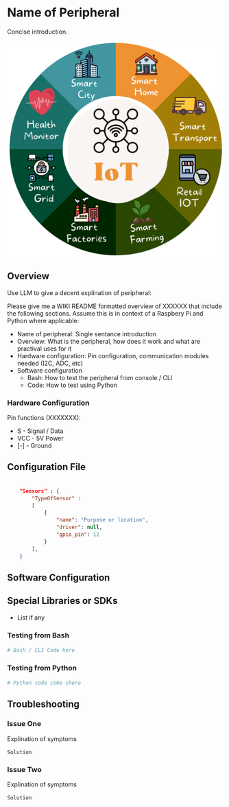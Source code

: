 # Name of Peripheral
Concise introduction.

![Picture of Peripheral](https://raw.githubusercontent.com/Mariustotle/universal_iot_hub/refs/heads/main/resources/placeholder.png)

## Overview
Use LLM to give a decent explination of peripheral:

Please give me a WIKI README formatted overview of XXXXXX that include the following sections. Assume this is in context of a Raspbery Pi and Python where applicable:

- Name of peripheral: Single sentance introduction
- Overview: What is the peripheral, how does it work and what are practival uses for it
- Hardware configuration: Pin configuration, communication modules needed (I2C, ADC, etc)
- Software configuration
  - Bash: How to test the peripheral from console / CLI
  - Code: How to test using Python


### Hardware Configuration

Pin functions (XXXXXXX):

- S - Signal / Data
- VCC - 5V Power
- [-] - Ground


## Configuration File

```json

    "Sensors" : {
        "TypeOfSensor" :
        [
            {
                "name": "Purpose or location",
                "driver": null,
                "gpio_pin": 12
            }
        ],
    }

```

## Software Configuration

## Special Libraries or SDKs
- List if any

### Testing from Bash

```bash
# Bash / CLI Code here
```

### Testing from Python

```python
# Python code come shere
```


## Troubleshooting

### Issue One
Explination of symptoms

```
Solution
```


### Issue Two
Explination of symptoms

```
Solution
```